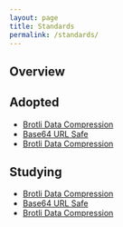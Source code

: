 ```yaml
---
layout: page
title: Standards
permalink: /standards/
---
```


<div class="home-columns">
  <div class="column-left">
<div class="home">
<h2>Overview</h2>
 
</div>
</div>


 <div class="column-right">
<h2>Adopted</h2>
<ul>
    <li>
      <a href="https://en.wikipedia.org/wiki/Brotli">Brotli Data Compression</a></li>
    <li>
      <a href="https://base64.guru/standards/base64url">Base64 URL Safe</a></li>
    <li>
      <a href="https://en.wikipedia.org/wiki/Brotli">Brotli Data Compression</a></li>

</ul>
<h2>Studying</h2>
<ul>
    <li>
      <a href="https://en.wikipedia.org/wiki/Brotli">Brotli Data Compression</a></li>
    <li>
      <a href="https://base64.guru/standards/base64url">Base64 URL Safe</a></li>
    <li>
      <a href="https://en.wikipedia.org/wiki/Brotli">Brotli Data Compression</a></li>
      </ul>
  </div>
</div>